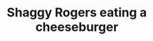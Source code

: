 ---
pid: CH68
title: Shaggy Rogers eating a cheeseburger
location_transcription: Rittenhouse Square
zipcode: 
outside_phl: 
neighborhood: 
age: '24'
age_range: 20-29
instagram: 
image_file_name: CH_68.jpg
proposal_transcription: because Philly is the Big Cheese better than the Big Apple
  by far !
topic: 
topic_summary: 
type: 
keywords_other: 
credit: Timothy Beech, England
image_labels: |-
  Reddy Brown
  grey shoes
  Green
  Double cheeseburger with pickles
twitter: 
facebook: 
permalink: "/monuments/ch68/"
layout: item-page
---